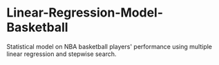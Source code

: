 # Linear-Regression-Model-Basketball
Statistical model on NBA basketball players' performance using multiple linear regression and stepwise search.
